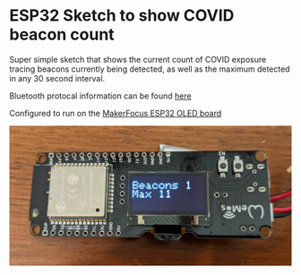 # ESP32 Sketch to show COVID beacon count

Super simple sketch that shows the current count of COVID exposure tracing beacons currently being detected, as well as the maximum detected in any 30 second interval.

Bluetooth protocal information can be found [here](https://covid19.apple.com/contacttracing)

Configured to run on the [MakerFocus ESP32 OLED board](https://www.amazon.com/gp/product/B076CB6VM2/)

![Covid Beacon Display](covid_beacon_display.jpg)